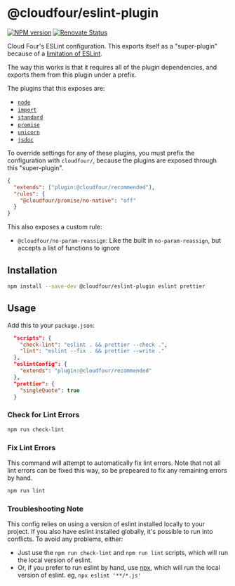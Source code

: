 # @cloudfour/eslint-plugin

[![NPM version](https://img.shields.io/npm/v/@cloudfour/eslint-plugin.svg)](https://www.npmjs.com/package/@cloudfour/eslint-plugin) [![Renovate Status](https://badges.renovateapi.com/github/cloudfour/eslint-config)](https://renovatebot.com/)

Cloud Four's ESLint configuration. This exports itself as a "super-plugin" because of a [limitation of ESLint](https://github.com/eslint/eslint/issues/3458).

The way this works is that it requires all of the plugin dependencies, and exports them from this plugin under a prefix.

The plugins that this exposes are:

- [`node`](https://github.com/mysticatea/eslint-plugin-node)
- [`import`](https://github.com/benmosher/eslint-plugin-import)
- [`standard`](https://github.com/standard/eslint-plugin-standard)
- [`promise`](https://github.com/xjamundx/eslint-plugin-promise)
- [`unicorn`](https://github.com/sindresorhus/eslint-plugin-unicorn)
- [`jsdoc`](https://github.com/gajus/eslint-plugin-jsdoc)

To override settings for any of these plugins, you must prefix the configuration
with `cloudfour/`, because the plugins are exposed through this "super-plugin".

```json
{
  "extends": ["plugin:@cloudfour/recommended"],
  "rules": {
    "@cloudfour/promise/no-native": "off"
  }
}
```

This also exposes a custom rule:

- `@cloudfour/no-param-reassign`: Like the built in `no-param-reassign`, but accepts a list of functions to ignore

## Installation

```sh
npm install --save-dev @cloudfour/eslint-plugin eslint prettier
```

## Usage

Add this to your `package.json`:

```json
  "scripts": {
    "check-lint": "eslint . && prettier --check .",
    "lint": "eslint --fix . && prettier --write ."
  },
  "eslintConfig": {
    "extends": "plugin:@cloudfour/recommended"
  },
  "prettier": {
    "singleQuote": true
  }
```

### Check for Lint Errors

```sh
npm run check-lint
```

### Fix Lint Errors

This command will attempt to automatically fix lint errors. Note that not all lint errors can be fixed this way, so be prepeared to fix any remaining errors by hand.

```sh
npm run lint
```

### Troubleshooting Note

This config relies on using a version of eslint installed locally to your project. If you also have eslint installed globally, it's possible to run into conflicts. To avoid any problems, either:

- Just use the `npm run check-lint` and `npm run lint` scripts, which will run the local version of eslint.
- Or, if you prefer to run eslint by hand, use [npx](https://www.npmjs.com/package/npx), which will run the local version of eslint. eg, `npx eslint '**/*.js'`

